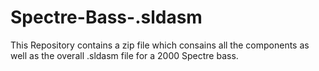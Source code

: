 # Spectre-Bass-.sldasm

This Repository contains a zip file which consains all the components as well as the overall .sldasm file for a 2000 Spectre bass.
